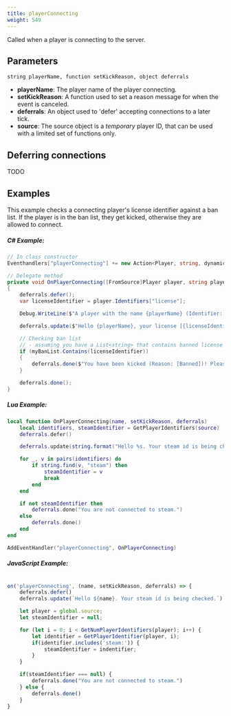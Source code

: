 ```yaml
---
title: playerConnecting
weight: 549
---
```


Called when a player is connecting to the server.

Parameters
----------

```
string playerName, function setKickReason, object deferrals
```

- **playerName**: The player name of the player connecting.
- **setKickReason**: A function used to set a reason message for when the event is canceled.
- **deferrals**: An object used to 'defer' accepting connections to a later tick.
- **source**: The source object is a _temporary_ player ID, that can be used with a limited set of functions only.

Deferring connections
---------------------

TODO

Examples
--------
This example checks a connecting player's license identifier against a ban list. If the player is in the ban list, they get kicked, otherwise they are allowed to connect.

##### C\# Example:
```csharp
// In class constructor
Eventhandlers["playerConnecting"] += new Action<Player, string, dynamic, dynamic>(OnPlayerConnecting);

// Delegate method
private void OnPlayerConnecting([FromSource]Player player, string playerName, dynamic setKickReason, dynamic deferrals)
{
    deferrals.defer();
    var licenseIdentifier = player.Identifiers["license"];

    Debug.WriteLine($"A player with the name {playerName} (Identifier: [{licenseIdentifier}]) is connecting to the server.");

    deferrals.update($"Hello {playerName}, your license [{licenseIdentifier}] is being checked");

    // Checking ban list
    // - assuming you have a List<string> that contains banned license identifiers
    if (myBanList.Contains(licenseIdentifier))
    {
        deferrals.done($"You have been kicked (Reason: [Banned])! Please contact the server administration (Identifier: [{licenseIdentifier}]).");
    }

    deferrals.done();
}
```

##### Lua Example:
```lua
local function OnPlayerConnecting(name, setKickReason, deferrals)
    local identifiers, steamIdentifier = GetPlayerIdentifiers(source)
    deferrals.defer()

    deferrals.update(string.format("Hello %s. Your steam id is being checked.", name))

    for _, v in pairs(identifiers) do
        if string.find(v, "steam") then
            steamIdentifier = v
            break
        end
    end

    if not steamIdentifier then
        deferrals.done("You are not connected to steam.")
    else
        deferrals.done()
    end
end

AddEventHandler("playerConnecting", OnPlayerConnecting)
```

##### JavaScript Example:
```js

on('playerConnecting', (name, setKickReason, deferrals) => {
    deferrals.defer()
    deferrals.update(`Hello ${name}. Your steam id is being checked.`)

    let player = global.source;
    let steamIdentifier = null;

    for (let i = 0; i < GetNumPlayerIdentifiers(player); i++) {
        let identifier = GetPlayerIdentifier(player, i);
        if(identifier.includes('steam:')) {
            steamIdentifier = indentifier;
        }
    }

    if(steamIdentifier === null) {
        deferrals.done("You are not connected to steam.")
    } else {
        deferrals.done()
    }
}
```